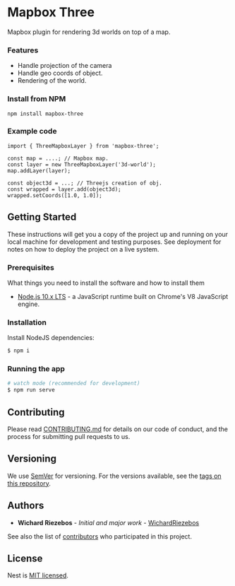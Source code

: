 # Mapbox Three
Mapbox plugin for rendering 3d worlds on top of a map.

### Features

- Handle projection of the camera
- Handle geo coords of object.
- Rendering of the world.

### Install from NPM

```
npm install mapbox-three
```

### Example code

```
import { ThreeMapboxLayer } from 'mapbox-three';

const map = ....; // Mapbox map.
const layer = new ThreeMapboxLayer('3d-world');
map.addLayer(layer);

const object3d = ...; // Threejs creation of obj.
const wrapped = layer.add(object3d);
wrapped.setCoords([1.0, 1.0]);

```

## Getting Started
These instructions will get you a copy of the project up and running on your local machine for development and testing purposes. See deployment for notes on how to deploy the project on a live system.

### Prerequisites

What things you need to install the software and how to install them

* [Node.js 10.x LTS](https://nodejs.org/en/) - a JavaScript runtime built on Chrome's V8 JavaScript engine.

### Installation

Install NodeJS dependencies:
```bash
$ npm i
```

### Running the app


```bash
# watch mode (recommended for development)
$ npm run serve
```

## Contributing

Please read [CONTRIBUTING.md](#) for details on our code of conduct, and the process for submitting pull requests to us.

## Versioning

We use [SemVer](http://semver.org/) for versioning. For the versions available, see the [tags on this repository](#). 

## Authors

* **Wichard Riezebos** - *Initial and major work* - [WichardRiezebos](https://github.com/WichardRiezebos)

See also the list of [contributors](h#) who participated in this project.

## License

  
Nest is [MIT licensed](LICENSE).